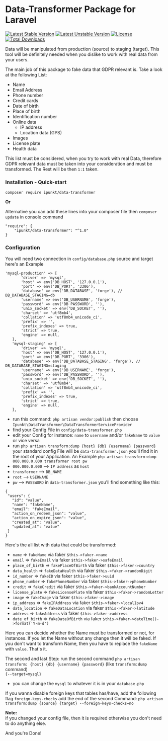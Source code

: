 # Data-Transformer Package for Laravel

[![Latest Stable Version](https://poser.pugx.org/ipunkt/data-transformer/v/stable.svg)](https://packagist.org/packages/ipunkt/data-transformer) 
[![Latest Unstable Version](https://poser.pugx.org/ipunkt/data-transformer/v/unstable.svg)](https://packagist.org/packages/ipunkt/data-transformer) 
[![License](https://poser.pugx.org/ipunkt/data-transformer/license.svg)](https://packagist.org/packages/ipunkt/data-transformer) 
[![Total Downloads](https://poser.pugx.org/ipunkt/data-transformer/downloads.svg)](https://packagist.org/packages/ipunkt/data-transformer)

Data will be manipulated from production (source) to staging (target). This tool will be definitely needed when 
you dislike to work with real data from your users.

The main job of this package to fake data that GDPR relevant is. Take a look at the following List:

* Name
* Email Address
* Phone number
* Credit cards
* Date of birth
* Place of birth
* Identification number
* Online data
    * IP address
    * Location data (GPS)
* Images
* License plate
* Health data

This list must be considered, when you try to work with real Data, therefore  GDPR relevant data must be taken 
into your consideration and must be transformed. The Rest will be then `1:1` taken.


### Installation - Quick-start
 `composer require ipunkt/data-transformer`
 
__Or__

 Alternative you can add these lines into your composer file then `composer update` in console command
```
"require": {
	"ipunkt/data-transformer": "^1.0"
}
```

### Configuration

You will need two connection in `config/database.php` source and target
 here's an Example
 ```
'mysql-production' => [
        'driver' => 'mysql',
        'host' => env('DB_HOST', '127.0.0.1'),
        'port' => env('DB_PORT', '3306'),
        'database' => env('DB_DATABASE', 'forge'), // DB_DATABASE_STAGING=db
        'username' => env('DB_USERNAME', 'forge'),
        'password' => env('DB_PASSWORD', ''),
        'unix_socket' => env('DB_SOCKET', ''),
        'charset' => 'utf8mb4',
        'collation' => 'utf8mb4_unicode_ci',
        'prefix' => '',
        'prefix_indexes' => true,
        'strict' => true,
        'engine' => null,
    ],
    'mysql-staging' => [
        'driver' => 'mysql',
        'host' => env('DB_HOST', '127.0.0.1'),
        'port' => env('DB_PORT', '3306'),
        'database' => env('DB_DATABASE_STAGING', 'forge'), // DB_DATABASE_STAGING=staging
        'username' => env('DB_USERNAME', 'forge'),
        'password' => env('DB_PASSWORD', ''),
        'unix_socket' => env('DB_SOCKET', ''),
        'charset' => 'utf8mb4',
        'collation' => 'utf8mb4_unicode_ci',
        'prefix' => '',
        'prefix_indexes' => true,
        'strict' => true,
        'engine' => null,
    ],
```

* run this command: `php artisan vendor:publish` then choose `Ipunkt\DataTransformer\DataTransformerServiceProvider`
* find your Config File in `config/data-transformer.php` 
* edit your Config for instance: `name` to `username` and/or `fakeName` to `value` or vice versa
* run `php artisan transform:dump {host} {db} {username} {password}` your standard config File will be `data-transformer.json` 
you'll find it in the root of your Application.
An Example `php artisan transform:dump 000.000.0.000 transformer root pw`
* `000.000.0.000` --> `IP address` as `host`
* `transformer` --> `DB_NAME`
* `root` --> `USERNAME`
*  `pw` --> `PASSWORD`
in `data-transformer.json` you'll find something like this:
 ```
{
  "users": {
    "id": "value",
    "name": "fakeName",
    "email": "fakeEmail",
    "action_on_redeem_json": "value",
    "action_on_expire_json": "value",
    "created_at": "value",
    "updated_at": "value"
  }
}
```

Here's the all list with data that could be transformed:

* `name` => `fakeName` via faker `$this->faker->name`
* `email` => `fakeEmail` via faker `$this->faker->safeEmail`
* `place_of_birth` => `fakePlaceOfBirth` via faker `$this->faker->country`
* `data_health` => `fakeDataHealth` via faker `$this->faker->randomDigit`
* `id_number` => `fakeID` via faker `$this->faker->uuid`
* `phone_number` => `fakePhoneNumber` via faker `$this->faker->phoneNumber`
* `credit` => `fakeCredit` via faker `$this->faker->bankAccountNumber`
* `license_plate` => `fakeLicensePlate` via faker `$this->faker->randomLetter`
* `image` => `fakeImage` via faker `$this->faker->image`
* `ip_address` => `fakeIPAddress` via faker `$this->faker->localIpv4`
* `data_location` => `fakeDataLocation` via faker `$this->faker->latitude`
* `address` => `fakeAddress` via faker `$this->faker->address`
* `date_of_birth` => `fakeDateOfBirth` via faker `$this->faker->dateTime()->format('Y-m-d')`




Here you can decide whether the Name must be transformed or not, for instances. If you let the Name without any change then it will be faked. If you don't want to transform Name, then you have to replace the `fakeName` with `value`. That's it.

The second and last Step:
run the second command `php artisan transform: {host} {db} {username} {password}` (like `transform:dump` command)  
`{--target=mysql}` 

- you can change the `mysql` to whatever it is in your `database.php`

If you wanna disable foreign keys that tables has/have, add the following flag `foreign-keys-checks` 
add the end of the second Command:
`php artisan transform:dump {source} {target} --foreign-keys-checks=no`

__Note:__  
if you changed your config file, then it is required otherwise you don't need to do anything else.



And you're Done!


